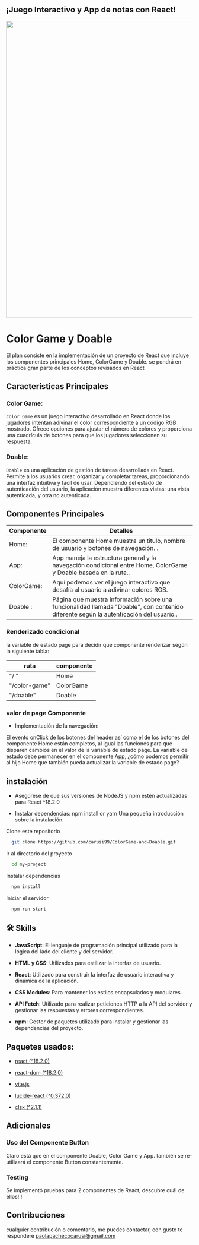 
## ¡Juego Interactivo y App de notas con React!

<img src="https://github.com/carusi99/ColorGame-and-Doable/assets/151582174/12f74525-cfae-45ba-a125-842a9f8dee9b" width="800">

# Color Game y Doable

El plan consiste en la implementación de un proyecto de React que incluye los componentes principales Home, ColorGame y Doable. se pondrá en práctica gran parte de los conceptos revisados en React
## Características Principales
### Color Game:
`Color Game` es un juego interactivo desarrollado en React donde los jugadores intentan adivinar el color correspondiente a un código RGB mostrado. Ofrece opciones para ajustar el número de colores y proporciona una cuadrícula de botones para que los jugadores seleccionen su respuesta.


### Doable:
`Doable` es una aplicación de gestión de tareas desarrollada en React. Permite a los usuarios crear, organizar y completar tareas, proporcionando una interfaz intuitiva y fácil de usar. Dependiendo del estado de autenticación del usuario, la aplicación muestra diferentes vistas: una vista autenticada, y otra no autenticada.

## Componentes Principales

| Componente             | Detalles                                                                        |
| ----------------- | ------------------------------------------------------------------ |
| Home: | El componente Home muestra un título, nombre de usuario y botones de navegación. .|
| App: | App maneja la estructura general y la navegación condicional entre Home, ColorGame y Doable basada en la ruta..|
| ColorGame: | Aquí podemos ver el juego interactivo que desafía al usuario a adivinar colores RGB. |
| Doable : | Página que muestra información sobre una funcionalidad llamada "Doable", con contenido diferente según la autenticación del usuario.. |

### Renderizado condicional
la variable de estado page para decidir que componente renderizar según la siguiente tabla:

| ruta      | componente     |                                                                                                                                                                                                  
| --------- | ------------ |
|   "/ "     |    Home                                                                                                                                                          
| "/color-game"   | ColorGame    |                                                                                 
| "/doable"      | Doable |                              

### valor de page	Componente
- Implementación de la navegación:
  
El evento onClick de los botones del header así como el de los botones del componente Home están completos, al igual las funciones para que disparen cambios en el valor de la variable de estado page. La variable de estado debe permanecer en el componente App, ¿cómo podemos permitir al hijo Home que también pueda actualizar la variable de estado page?


## instalación

- Asegúrese de que sus versiones de NodeJS y npm estén actualizadas para React ^18.2.0

- Instalar dependencias: npm install or yarn Una pequeña introducción sobre la instalación.

Clone este repositorio

```bash
  git clone https://github.com/carusi99/ColorGame-and-Doable.git
```

Ir al directorio del proyecto

```bash
  cd my-project
```

Instalar dependencias

```bash
  npm install
```

Iniciar el servidor

```bash
  npm run start
```
## 🛠 Skills
- **JavaScript**: El lenguaje de programación principal utilizado para la lógica del lado del cliente y del servidor.
- **HTML y CSS**: Utilizados para estilizar la interfaz de usuario.

- **React**: Utilizado para construir la interfaz de usuario interactiva y dinámica de la aplicación.
- **CSS Modules**: Para mantener los estilos encapsulados y modulares.
- **API Fetch**: Utilizado para realizar peticiones HTTP a la API del servidor y gestionar las respuestas y errores correspondientes.
- **npm**: Gestor de paquetes utilizado para instalar y gestionar las dependencias del proyecto.


## Paquetes usados:

 - [react (^18.2.0)](https://es.react.dev/)
 - [react-dom (^18.2.0)](https://www.npmjs.com/package/react-dom)
 - [vite.js](https://vitejs.dev/)

 - [lucide-react (^0.372.0)](https://lucide.dev/guide/packages/lucide-react)

- [clsx (^2.1.1)](https://www.npmjs.com/package/clsx)



## Adicionales

### Uso del Componente Button
Claro está que en el componente Doable, Color Game y App. también se re-utilizará el componente Button constantemente.

### Testing
Se implementó pruebas para 2 componentes de React, descubre cuál de ellos!!!

## Contribuciones

cualquier contribución o comentario, me puedes contactar, con gusto te responderé paolapachecocarusi@gmail.com
